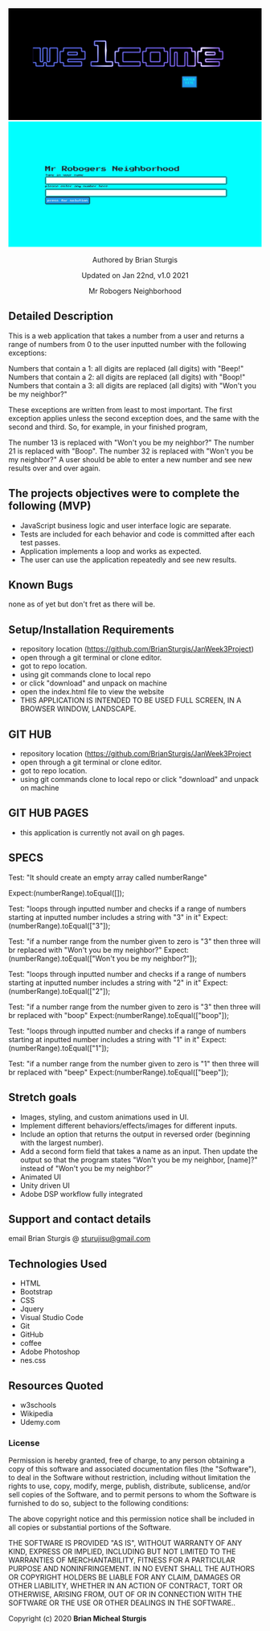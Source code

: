 
<div align="center">
<img src="img/welcome.jpg" width="auto" height="auto" >
<img src="img/homePic.jpg" width="auto" height="auto" >
</div>
<p align="center"> Authored by Brian Sturgis</p>
<p align="center">Updated on Jan 22nd, v1.0 2021</p>
<p align="center">Mr Robogers Neighborhood</p>

## Detailed Description
This is a web application that takes a number from a user and returns a range of numbers from 0 to the user inputted number with the following exceptions:

Numbers that contain a 1: all digits are replaced (all digits) with "Beep!"
Numbers that contain a 2: all digits are replaced (all digits) with "Boop!"
Numbers that contain a 3: all digits are replaced (all digits) with "Won't you be my neighbor?"

These exceptions are written from least to most important. The first exception applies unless the second exception does, and the same with the second and third. So, for example, in your finished program,

The number 13 is replaced with "Won't you be my neighbor?"
The number 21 is replaced with "Boop".
The number 32 is replaced with "Won't you be my neighbor?"
A user should be able to enter a new number and see new results over and over again.

## The projects objectives were to complete the following (MVP)
- JavaScript business logic and user interface logic are separate.
- Tests are included for each behavior and code is committed after each test passes.
- Application implements a loop and works as expected.
- The user can use the application repeatedly and see new results.

## Known Bugs
none as of yet but don't fret as there will be.

## Setup/Installation Requirements
- repository location (https://github.com/BrianSturgis/JanWeek3Project)
- open through a git terminal or clone editor.
- got to repo location.
- using git commands clone to local repo
- or click "download" and unpack on machine
- open the index.html file to view the website
- THIS APPLICATION IS INTENDED TO BE USED FULL SCREEN, IN  A BROWSER WINDOW, LANDSCAPE.

## GIT HUB
- repository location (https://github.com/BrianSturgis/JanWeek3Project
- open through a git terminal or clone editor.
- got to repo location.
- using git commands clone to local repo or click "download" and unpack on machine

## GIT HUB PAGES 
- this application is currently not avail on gh pages. 

## SPECS

Test: "It should create an empty array called numberRange"

Expect:(numberRange).toEqual([]);

Test: "loops through inputted number and checks if a range of numbers starting at inputted number includes a string with "3" in it"
Expect:(numberRange).toEqual(["3"]);

Test: "if a number range from the number given to zero is "3" then three will br replaced with "Won't you be my neighbor?"
Expect:(numberRange).toEqual(["Won't you be my neighbor?"]);

Test: "loops through inputted number and checks if a range of numbers starting at inputted number includes a string with "2" in it"
Expect:(numberRange).toEqual(["2"]);

Test: "if a number range from the number given to zero is "3" then three will br replaced with "boop"
Expect:(numberRange).toEqual(["boop"]);

Test: "loops through inputted number and checks if a range of numbers starting at inputted number includes a string with "1" in it"
Expect:(numberRange).toEqual(["1"]);

Test: "if a number range from the number given to zero is "1" then three will br replaced with "beep"
Expect:(numberRange).toEqual(["beep"]);

## Stretch goals
- Images, styling, and custom animations used in UI.
- Implement different behaviors/effects/images for different inputs.
- Include an option that returns the output in reversed order (beginning with the largest number).
- Add a second form field that takes a name as an input. Then update the output so that the program states "Won't you be my neighbor, [name]?" instead of "Won't you be my neighbor?"
- Animated UI
- Unity driven UI
- Adobe DSP workflow fully integrated 

## Support and contact details
email Brian Sturgis @ <sturujisu@gmail.com>

## Technologies Used
* HTML
* Bootstrap
* CSS
* Jquery
* Visual Studio Code
* Git
* GitHub
* coffee
* Adobe Photoshop
* nes.css

## Resources Quoted
- w3schools
- Wikipedia
- Udemy.com

### License
Permission is hereby granted, free of charge, to any person obtaining a copy of this software and associated documentation files (the "Software"), to deal in the Software without restriction, including without limitation the rights to use, copy, modify, merge, publish, distribute, sublicense, and/or sell copies of the Software, and to permit persons to whom the Software is furnished to do so, subject to the following conditions:

The above copyright notice and this permission notice shall be included in all copies or substantial portions of the Software.

THE SOFTWARE IS PROVIDED "AS IS", WITHOUT WARRANTY OF ANY KIND, EXPRESS OR IMPLIED, INCLUDING BUT NOT LIMITED TO THE WARRANTIES OF MERCHANTABILITY, FITNESS FOR A PARTICULAR PURPOSE AND NONINFRINGEMENT. IN NO EVENT SHALL THE AUTHORS OR COPYRIGHT HOLDERS BE LIABLE FOR ANY CLAIM, DAMAGES OR OTHER LIABILITY, WHETHER IN AN ACTION OF CONTRACT, TORT OR OTHERWISE, ARISING FROM, OUT OF OR IN CONNECTION WITH THE SOFTWARE OR THE USE OR OTHER DEALINGS IN THE SOFTWARE..

Copyright (c) 2020 **Brian Micheal Sturgis**